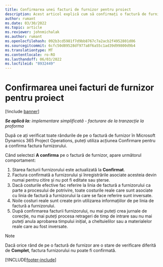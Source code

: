 ```yaml
---
title: Confirmarea unei facturi de furnizor pentru proiect
description: Acest articol explică cum să confirmați o factură de furnizor de proiect în Microsoft Dynamics 365 Project Operations și impactul financiar al confirmării unei facturi de furnizor de proiect.
author: rumant
ms.date: 03/30/2022
ms.topic: article
ms.reviewer: johnmichalak
ms.author: rumant
ms.openlocfilehash: 092b3cd5981f7d9bb8767c7a2acb2f4952801d06
ms.sourcegitcommit: 6cfc50d89528df977a8f6a55c1ad39d99800d9b4
ms.translationtype: MT
ms.contentlocale: ro-RO
ms.lasthandoff: 06/03/2022
ms.locfileid: "8932449"
---
```

# <a name="confirm-a-project-vendor-invoice"></a>Confirmarea unei facturi de furnizor pentru proiect

[!include [banner](../../includes/dataverse-preview.md)]

_**Se aplică la:** implementare simplificată - facturare de la tranzacție la proforma_

După ce ați verificat toate rândurile de pe o factură de furnizor în Microsoft Dynamics 365 Project Operations, puteți utiliza acțiunea Confirmare pentru a confirma factura furnizorului.

Când selectezi **A confirma** pe o factură de furnizor, apare următorul comportament:

1. Starea facturii furnizorului este actualizată la **Confirmat**.
2. Factura confirmată a furnizorului și înregistrările asociate acesteia devin numai pentru citire și nu pot fi editate sau șterse.
3. Dacă costurile efective fac referire la linia de factură a furnizorului ca parte a procesului de potrivire, toate costurile reale care sunt asociate cu linia de factură a furnizorului la care se face referire sunt inversate.
4. Noile costuri reale sunt create prin utilizarea informațiilor de pe linia de factură a furnizorului.
5. După confirmarea facturii furnizorului, nu mai puteți crea jurnale de corecție, nu mai puteți procesa retrageri de timp de intrare sau nu mai puteți anula aprobarea timpului inițial, a cheltuielilor sau a materialelor reale care au fost inversate.

> [!NOTE]
> Dacă orice rând de pe o factură de furnizor are o stare de verificare diferită de **Complet**, factura furnizorului nu poate fi confirmată.

[!INCLUDE[footer-include](../../includes/footer-banner.md)]

